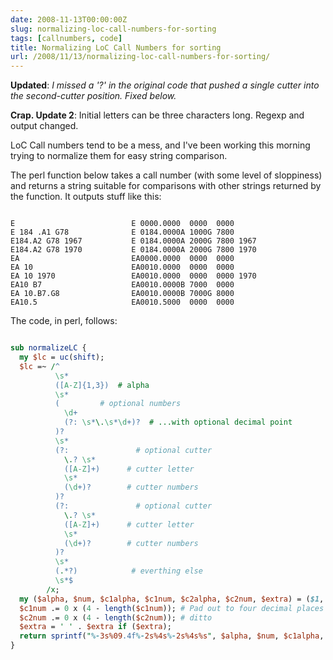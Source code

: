 ```yaml
---
date: 2008-11-13T00:00:00Z
slug: normalizing-loc-call-numbers-for-sorting
tags: [callnumbers, code]
title: Normalizing LoC Call Numbers for sorting
url: /2008/11/13/normalizing-loc-call-numbers-for-sorting/
---
```


**Updated**: <em>I missed a '?' in the original code that pushed a single cutter into the second-cutter position. Fixed below.</em>

<strong>Crap. Update 2</strong>: Initial letters can be three characters long. Regexp and output changed.

LoC Call numbers tend to be a mess, and I've been working this morning trying to normalize them for easy string comparison.

The perl function below takes a call number (with some level of sloppiness) and returns a string suitable for comparisons with other strings returned by the function. It outputs stuff like this:

~~~

E                          E 0000.0000  0000  0000
E 184 .A1 G78              E 0184.0000A 1000G 7800
E184.A2 G78 1967           E 0184.0000A 2000G 7800 1967
E184.A2 G78 1970           E 0184.0000A 2000G 7800 1970
EA                         EA0000.0000  0000  0000
EA 10                      EA0010.0000  0000  0000
EA 10 1970                 EA0010.0000  0000  0000 1970
EA10 B7                    EA0010.0000B 7000  0000
EA 10.B7.G8                EA0010.0000B 7000G 8000
EA10.5                     EA0010.5000  0000  0000

~~~~

The code, in perl, follows:

~~~perl

sub normalizeLC {
  my $lc = uc(shift);
  $lc =~ /^
          \s*
          ([A-Z]{1,3})  # alpha
          \s*
          (         # optional numbers
            \d+
            (?: \s*\.\s*\d+)?  # ...with optional decimal point
          )?
          \s*
          (?:               # optional cutter
            \.? \s*
            ([A-Z]+)      # cutter letter
            \s*
            (\d+)?        # cutter numbers
          )?
          (?:               # optional cutter
            \.? \s*
            ([A-Z]+)      # cutter letter
            \s*
            (\d+)?        # cutter numbers
          )?
          \s*
          (.*?)            # everthing else
          \s*$
        /x;
  my ($alpha, $num, $c1alpha, $c1num, $c2alpha, $c2num, $extra) = ($1, $2, $3, $4, $5, $6, $7);
  $c1num .= 0 x (4 - length($c1num)); # Pad out to four decimal places
  $c2num .= 0 x (4 - length($c2num)); # ditto
  $extra = ' ' . $extra if ($extra);
  return sprintf("%-3s%09.4f%-2s%4s%-2s%4s%s", $alpha, $num, $c1alpha, $c1num, $c2alpha, $c2num, $extra);
}
~~~
